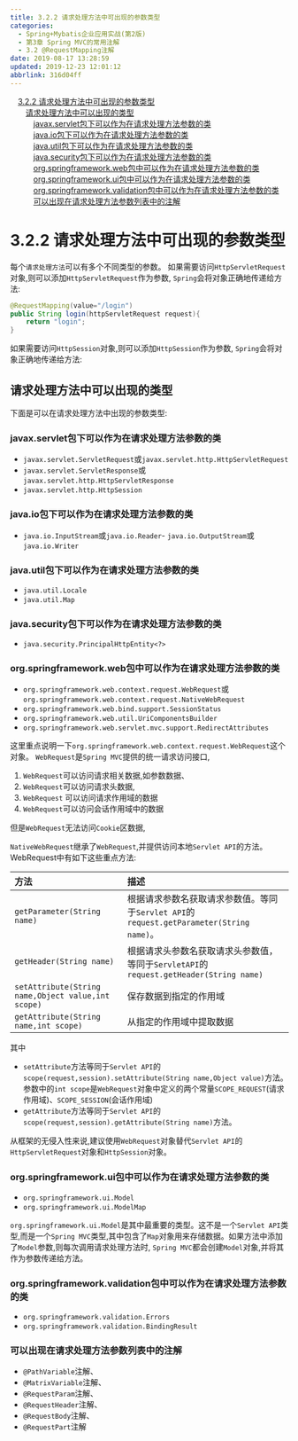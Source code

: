 ```yaml
---
title: 3.2.2 请求处理方法中可出现的参数类型
categories: 
  - Spring+Mybatis企业应用实战(第2版)
  - 第3章 Spring MVC的常用注解
  - 3.2 @RequestMapping注解
date: 2019-08-17 13:28:59
updated: 2019-12-23 12:01:12
abbrlink: 316d04ff
---
```

<div id='my_toc'><a href="/JavaReadingNotes/316d04ff/#3-2-2-请求处理方法中可出现的参数类型" class="header_1">3.2.2 请求处理方法中可出现的参数类型</a>&nbsp;<br><a href="/JavaReadingNotes/316d04ff/#请求处理方法中可以出现的类型" class="header_2">请求处理方法中可以出现的类型</a>&nbsp;<br><a href="/JavaReadingNotes/316d04ff/#javax-servlet包下可以作为在请求处理方法参数的类" class="header_3">javax.servlet包下可以作为在请求处理方法参数的类</a>&nbsp;<br><a href="/JavaReadingNotes/316d04ff/#java-io包下可以作为在请求处理方法参数的类" class="header_3">java.io包下可以作为在请求处理方法参数的类</a>&nbsp;<br><a href="/JavaReadingNotes/316d04ff/#java-util包下可以作为在请求处理方法参数的类" class="header_3">java.util包下可以作为在请求处理方法参数的类</a>&nbsp;<br><a href="/JavaReadingNotes/316d04ff/#java-security包下可以作为在请求处理方法参数的类" class="header_3">java.security包下可以作为在请求处理方法参数的类</a>&nbsp;<br><a href="/JavaReadingNotes/316d04ff/#org-springframework-web包中可以作为在请求处理方法参数的类" class="header_3">org.springframework.web包中可以作为在请求处理方法参数的类</a>&nbsp;<br><a href="/JavaReadingNotes/316d04ff/#org-springframework-ui包中可以作为在请求处理方法参数的类" class="header_3">org.springframework.ui包中可以作为在请求处理方法参数的类</a>&nbsp;<br><a href="/JavaReadingNotes/316d04ff/#org-springframework-validation包中可以作为在请求处理方法参数的类" class="header_3">org.springframework.validation包中可以作为在请求处理方法参数的类</a>&nbsp;<br><a href="/JavaReadingNotes/316d04ff/#可以出现在请求处理方法参数列表中的注解" class="header_3">可以出现在请求处理方法参数列表中的注解</a>&nbsp;<br></div>
<style>.header_1{margin-left: 1em;}.header_2{margin-left: 2em;}.header_3{margin-left: 3em;}.header_4{margin-left: 4em;}.header_5{margin-left: 5em;}.header_6{margin-left: 6em;}</style>
<!--more-->
<script>if (navigator.platform.search('arm')==-1){document.getElementById('my_toc').style.display = 'none';}var e,p = document.getElementsByTagName('p');while (p.length>0) {e = p[0];e.parentElement.removeChild(e);}</script>

<!--end-->
<!--SSTStart-->
# 3.2.2 请求处理方法中可出现的参数类型 #
每个`请求处理方法`可以有多个不同类型的参数。
如果需要访问`HttpServletRequest`对象,则可以添加`HttpServletRequest`作为参数, `Spring`会将对象正确地传递给方法:
```java
@RequestMapping(value="/login")
public String login(httpServletRequest request){
    return "login";
}
```
如果需要访问`HttpSession`对象,则可以添加`HttpSession`作为参数, `Spring`会将对象正确地传递给方法:

## 请求处理方法中可以出现的类型 ##
下面是可以在请求处理方法中出现的参数类型:
### javax.servlet包下可以作为在请求处理方法参数的类 ###
- `javax.servlet.ServletRequest`或`javax.servlet.http.HttpServletRequest`
- `javax.servlet.ServletResponse`或`javax.servlet.http.HttpServletResponse`
- `javax.servlet.http.HttpSession`

### java.io包下可以作为在请求处理方法参数的类 ###
- `java.io.InputStream`或`java.io.Reader`- `java.io.OutputStream`或`java.io.Writer`

### java.util包下可以作为在请求处理方法参数的类 ###
- `java.util.Locale`
- `java.util.Map`

### java.security包下可以作为在请求处理方法参数的类 ###
- `java.security.PrincipalHttpEntity<?>`

### org.springframework.web包中可以作为在请求处理方法参数的类 ###
- `org.springframework.web.context.request.WebRequest`或`org.springframework.web.context.request.NativeWebRequest`
- `org.springframework.web.bind.support.SessionStatus`
- `org.springframework.web.util.UriComponentsBuilder`
- `org.springframework.web.servlet.mvc.support.RedirectAttributes`

这里重点说明一下`org.springframework.web.context.request.WebRequest`这个对象。 `WebRequest`是`Spring MVC`提供的统一请求访问接口,
1. `WebRequest`可以访问请求相关数据,如参数数据、
2. `WebRequest`可以访问请求头数据,
3. `WebRequest` 可以访问请求作用域的数据
4. `WebRequest`可以访问会话作用域中的数据

但是`WebRequest`无法访问`Cookie`区数据,

`NativeWebRequest`继承了`WebRequest`,并提供访问本地`Servlet API`的方法。
WebRequest中有如下这些重点方法:

|方法|描述|
|:---|:---|
|`getParameter(String name)`|根据请求参数名获取请求参数值。等同于`Servlet API`的`request.getParameter(String name)`。|
|`getHeader(String name)`|根据请求头参数名获取请求头参数值，等同于`ServletAPI`的`request.getHeader(String name)`|
|`setAttribute(String name,Object value,int scope)`|保存数据到指定的作用域|
|`getAttribute(String name,int scope)`|从指定的作用域中提取数据|
其中
- `setAttribute`方法等同于`Servlet API`的`scope(request,session).setAttribute(String name,Object value)`方法。参数中的`int scope`是`WebRequest`对象中定义的两个常量`SCOPE_REQUEST`(请求作用域)、`SCOPE_SESSION`(会话作用域)
- `getAttribute`方法等同于`Servlet API`的`scope(request,session).getAttribute(String name)`方法。

从框架的无侵入性来说,建议使用`WebRequest`对象替代`Servlet API`的`HttpServletRequest`对象和`HttpSession`对象。

### org.springframework.ui包中可以作为在请求处理方法参数的类 ###
- `org.springframework.ui.Model`
- `org.springframework.ui.ModelMap`

`org.springframework.ui.Model`是其中最重要的类型。这不是一个`Servlet API`类型,而是一个`Spring MVC`类型,其中包含了`Map`对象用来存储数据。如果方法中添加了`Model`参数,则每次调用请求处理方法时, `Spring MVC`都会创建`Model`对象,并将其作为参数传递给方法。
### org.springframework.validation包中可以作为在请求处理方法参数的类 ###
- `org.springframework.validation.Errors`
- `org.springframework.validation.BindingResult`

### 可以出现在请求处理方法参数列表中的注解 ###
- `@PathVariable`注解、
- `@MatrixVariable`注解、
- `@RequestParam`注解、
- `@RequestHeader`注解、
- `@RequestBody`注解、
- `@RequestPart`注解
<!--SSTStop-->


